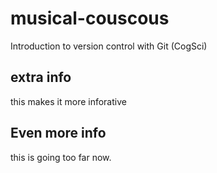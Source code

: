 # musical-couscous
Introduction to version control with Git (CogSci)

## extra info
this makes it more inforative

## Even more info
this is going too far now.